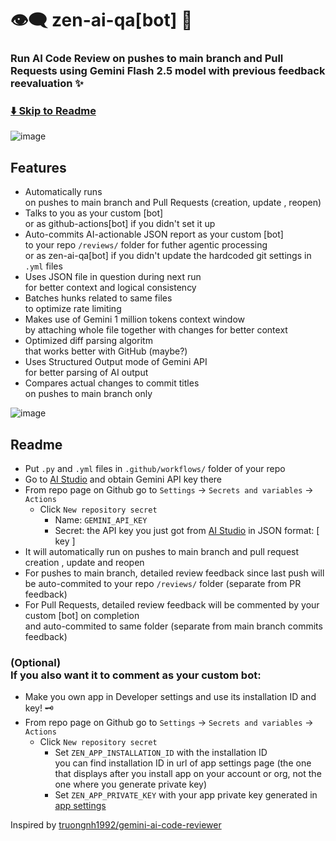 # 👁️‍🗨️ zen-ai-qa[bot] 👀

### Run AI Code Review on pushes to main branch and Pull Requests using Gemini Flash 2.5 model with previous feedback reevaluation ✨

### [⬇️ Skip to Readme](#readme)

![image](https://github.com/user-attachments/assets/a3c2b16f-7339-4b25-bb14-ccb291b2fcc0)

## Features
- Automatically runs <br> on pushes to main branch and Pull Requests (creation, update , reopen)
- Talks to you as your custom [bot] <br> or as github-actions[bot] if you didn't set it up
- Auto-commits AI-actionable JSON report as your custom [bot] <br> to your repo `/reviews/` folder for futher agentic processing <br> or as zen-ai-qa[bot] if you didn't update the hardcoded git settings in `.yml` files
- Uses JSON file in question during next run <br> for better context and logical consistency
- Batches hunks related to same files <br> to optimize rate limiting
- Makes use of Gemini 1 million tokens context window <br> by attaching whole file together with changes for better context
- Optimized diff parsing algoritm <br> that works better with GitHub (maybe?)
- Uses Structured Output mode of Gemini API <br> for better parsing of AI output
- Compares actual changes to commit titles <br> on pushes to main branch only

![image](https://github.com/user-attachments/assets/64436b3d-4166-4ae5-be0e-6320088981c4)

## Readme
- Put `.py` and `.yml` files in `.github/workflows/` folder of your repo
- Go to [AI Studio](https://aistudio.google.com/apikey) and obtain Gemini API key there
- From repo page on Github go to `Settings` -> `Secrets and variables` -> `Actions`
  - Click `New repository secret`
    - Name: `GEMINI_API_KEY`
    - Secret: the API key you just got from [AI Studio](https://aistudio.google.com/apikey) in JSON format: [ key ]
- It will automatically run on pushes to main branch and pull request creation , update and reopen
- For pushes to main branch, detailed review feedback since last push will be auto-commited to your repo `/reviews/` folder (separate from PR feedback)
- For Pull Requests, detailed review feedback will be commented by your custom [bot] on completion <br> and auto-commited to same folder (separate from main branch commits feedback)
### (Optional) <br> If you also want it to comment as your custom bot:
- Make you own app in Developer settings and use its installation ID and key! 🗝️
- From repo page on Github go to `Settings` -> `Secrets and variables` -> `Actions`
  - Click `New repository secret`
    - Set `ZEN_APP_INSTALLATION_ID` with the installation ID <br> you can find installation ID in url of app settings page (the one that displays after you install app on your account or org, not the one where you generate private key)
    - Set `ZEN_APP_PRIVATE_KEY` with your app private key generated in [app settings](https://github.com/settings/apps/)

Inspired by [truongnh1992/gemini-ai-code-reviewer](https://github.com/truongnh1992/gemini-ai-code-reviewer)

